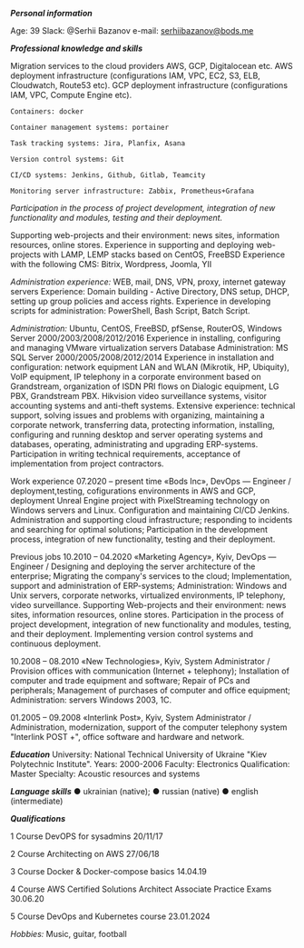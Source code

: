 ***Personal information***

Age: 39 
Slack: @Serhii Bazanov
e-mail: serhiibazanov@bods.me


***Professional knowledge and skills***

Migration services to the cloud providers AWS, GCP, Digitalocean etc.
AWS deployment infrastructure (configurations IAM, VPC, EC2, S3, ELB, Cloudwatch, Route53 etc).
GCP deployment infrastructure (configurations IAM, VPC, Compute Engine etc).

`Containers: docker`

`Container management systems: portainer`

`Task tracking systems: Jira, Planfix, Asana`

`Version control systems: Git`

`CI/CD systems: Jenkins, Github, Gitlab, Teamcity`

`Monitoring server infrastructure: Zabbix, Prometheus+Grafana`

*Participation in the process of project development, integration of new functionality and modules, testing and their deployment.*

Supporting web-projects and their environment: news sites, information resources, online stores.
Experience in supporting and deploying web-projects with LAMP, LEMP stacks based on CentOS, FreeBSD
Experience with the following CMS: Bitrix, Wordpress, Joomla, YII


*Administration experience:* WEB, mail, DNS, VPN, proxy, internet gateway servers
Experience: Domain building - Active Directory, DNS setup, DHCP, setting up group policies and access rights.
Experience in developing scripts for administration: PowerShell, Bash Script, Batch Script.

*Administration:* Ubuntu, CentOS, FreeBSD, pfSense, RouterOS, Windows Server 2000/2003/2008/2012/2016
Experience in installing, configuring and managing VMware virtualization servers
Database Administration: MS SQL Server 2000/2005/2008/2012/2014
Experience in installation and configuration: network equipment LAN and WLAN (Mikrotik, HP, Ubiquity), VoIP equipment, IP telephony in a corporate environment based on Grandstream, organization of ISDN PRI flows on Dialogic equipment, LG PBX, Grandstream PBX.
Hikvision video surveillance systems, visitor accounting systems and anti-theft systems.
Extensive experience: technical support, solving issues and problems with organizing, maintaining a corporate network, transferring data, protecting information, installing, configuring and running desktop and server operating systems and databases, operating, administrating and upgrading ERP-systems.
Participation in writing technical requirements, acceptance of implementation from project contractors.

Work experience
07.2020 – present time  «Bods Inc», DevOps — Engineer / deployment,testing, cofigurations еnvironments in AWS and GCP, deployment Unreal Engine project with PixelStreaming technology on Windows servers and Linux.
Configuration and maintaining CI/CD Jenkins.
Administration and supporting cloud infrastructure; responding to incidents and searching for optimal solutions;
Participation in the development process, integration of new functionality, testing and their deployment.

Previous jobs
10.2010 – 04.2020 «Marketing Agency», Kyiv, DevOps — Engineer / Designing and deploying the server architecture of the enterprise; Migrating the company's services to the cloud; Implementation, support and administration of ERP-systems; Administration: Windows and Unix servers, corporate networks, virtualized environments, IP telephony, video surveillance. Supporting Web-projects and their environment: news sites, information resources, online stores. Participation in the process of project development, integration of new functionality and modules, testing, and their deployment. Implementing version control systems and continuous deployment.

10.2008 –  08.2010 «New Technologies», Kyiv, System Administrator / Provision offices with communication (Internet + telephony); Installation of computer and trade equipment and software; Repair of PCs and peripherals; Management of purchases of computer and office equipment;
Administration: servers Windows 2003, 1C.

01.2005 – 09.2008  «Interlink Post», Kyiv, System Administrator / Administration, modernization, support of the computer telephony system "Interlink POST +", office software and hardware and network.


***Education***
University: National Technical University of Ukraine "Kiev Polytechnic Institute".
Years: 2000-2006
Faculty: Electronics
Qualification: Master
Specialty: Acoustic resources and systems

***Language skills***
●	ukrainian (native);
●	russian (native)
●	english (intermediate)


***Qualifications***

1	Course	DevOPS for sysadmins 20/11/17

2	Course	Architecting on AWS	27/06/18

3	Course	Docker & Docker-compose basics 	14.04.19

4	Course 	AWS Certified Solutions Architect Associate Practice Exams	30.06.20

5 Course DevOps and Kubernetes course 23.01.2024

*Hobbies:*
Music, guitar, football
